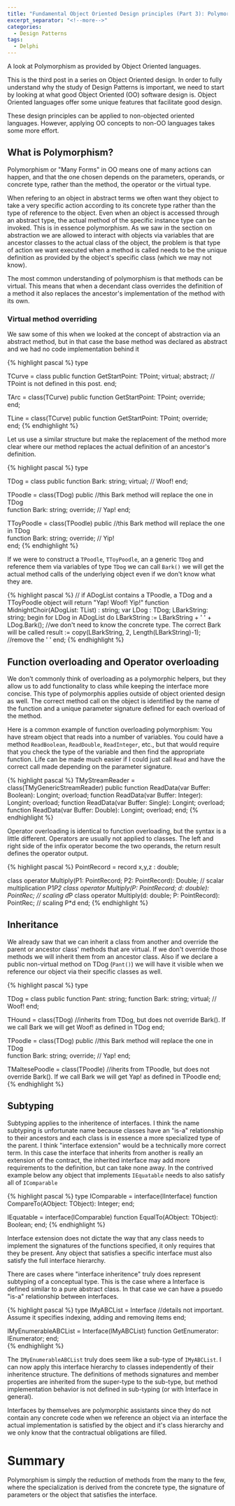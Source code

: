 ```yaml
---
title: "Fundamental Object Oriented Design principles (Part 3): Polymorphism"
excerpt_separator: "<!--more-->"
categories:
  - Design Patterns
tags:
  - Delphi
---
```

A look at Polymorphism as provided by Object Oriented languages. 

This is the third post in a series on Object Oriented design. In order to fully understand why the study of Design Patterns is important, we need to start by looking at what good Object Oriented (OO) software design is. Object Oriented languages offer some unique features that facilitate good design. 

These design principles can be applied to non-objected oriented languages. However, applying OO concepts to non-OO languages takes some more effort.
<!--more-->

## What is Polymorphism?
Polymorphism or "Many Forms" in OO means one of many actions can happen, and that the one chosen depends on the parameters, operands, or concrete type, rather than the method, the operator or the virtual type.

When refering to an object in abstract terms we often want they object to take a very specific action according to its concrete type rather than the type of reference to the object. Even when an object is accessed through an abstract type, the actual method of the specific instance type can be invoked. This is in essence polymorphism. As we saw in the section on abstraction we are allowed to interact with objects via variables that are ancestor classes to the actual class of the object, the problem is that type of action we want executed when a method is called needs to be the unique definition as provided by the object's specific class (which we may not know). 

The most common understanding of polymorphism is that methods can be virtual. This means that when a decendant class overrides the definition of a method it also replaces the ancestor's implementation of the method with its own. 

### Virtual method overriding ###

We saw some of this when we looked at the concept of abstraction via an abstract method, but in that case the base method was declared as abstract and we had no code implementation behind it


{% highlight pascal %}
type

TCurve = class
public
   function GetStartPoint: TPoint; virtual; abstract;   // TPoint is not defined in this post. 
end;

TArc = class(TCurve)
public
   function GetStartPoint: TPoint; override;   
end;

TLine = class(TCurve)
public
   function GetStartPoint: TPoint; override;   
end;
{% endhighlight %}

Let us use a similar structure but make the replacement of the method more clear where our method replaces the actual definition of an ancestor's definition.

{% highlight pascal %}
type

TDog = class
public
   function Bark: string; virtual;   // Woof!
end;

TPoodle = class(TDog)
public
  //this Bark method will replace the one in TDog	
  function Bark: string; override;   // Yap!
end;

TToyPoodle = class(TPoodle)
public
  //this Bark method will replace the one in TDog	
  function Bark: string; override; // Yip!  
end;
{% endhighlight %}

If we were to construct a `TPoodle`, `TToyPoodle`, an a generic `TDog` and reference them via variables of type `TDog` we can call `Bark()` we will get the actual method calls of the underlying object even if we don't know what they are.

{% highlight pascal %}
// if ADogList contains a TPoodle, a TDog and a TToyPoodle object will return "Yap! Woof! Yip!"
function MidnightChoir(ADogList: TList<TDog>) : string;
var
  LDog : TDog;
  LBarkString: string;
begin
  for LDog in ADogList do
	LBarkString := LBarkString + ' ' + LDog.Bark(); //we don't need to know the concrete type. The correct Bark will be called
  result := copy(LBarkString, 2, Length(LBarkString)-1);	 //remove the ' '
end;
{% endhighlight %}
 

## Function overloading and Operator overloading ##

We don't commonly think of overloading as a polymorphic helpers, but they allow us to add functionality to class while keeping the interface more concise. This type of polymorphis applies outside of object oriented design as well. The correct method call on the object is identified by the name of the function and a unique parameter signature defined for each overload of the method.

Here is a common example of function overloading polymorphism: You have stream object that reads into a number of variables. You could have a method `ReadBoolean`, `ReadDouble`, `ReadInteger`, etc., but that would require that you check the type of the variable and then find the appropriate function. Life can be made much easier if I could just call `Read` and have the correct call made depending on the parameter signature. 

{% highlight pascal %}
TMyStreamReader = class(TMyGenericStreamReader)
public
 function ReadData(var Buffer: Boolean): Longint; overload;
 function ReadData(var Buffer: Integer): Longint; overload;
 function ReadData(var Buffer: Single): Longint; overload;
 function ReadData(var Buffer: Double): Longint; overload;
end;
{% endhighlight %}

Operator overloading is identical to function overloading, but the syntax is a little different. Operators are usually not applied to classes. The left and right side of the infix operator become the two operands, the return result defines the operator output.

{% highlight pascal %}
PointRecord = record
  x,y,z : double;
 
 class operator Multiply(P1: PointRecord; P2: PointRecord): Double; // scalar multiplication P1*P2
 class operator Multiply(P: PointRecord; d: double): PointRec; // scaling d*P
 class operator Multiply(d: double; P: PointRecord): PointRec; // scaling P*d
end;
{% endhighlight %}

## Inheritance ##

We already saw that we can inherit a class from another and override the parent or ancestor class' methods that are virtual. If we don't override those methods we will inherit them from an ancestor class. Also if we declare a public non-virtual method on TDog (`Pant()`) we will have it visible when we reference our object via their specific classes as well. 

{% highlight pascal %}
type

TDog = class
public
  function Pant: string; 
  function Bark: string; virtual;   // Woof!
end;

THound = class(TDog) //inherits from TDog, but does not override Bark(). If we call Bark we will get Woof! as defined in TDog
end;

TPoodle = class(TDog)
public
 //this Bark method will replace the one in TDog	
 function Bark: string; override;   // Yap!
end;

TMaltesePoodle = class(TPoodle) //iherits from TPoodle, but does not override Bark(). If we call Bark we will get Yap! as defined in TPoodle
end;
{% endhighlight %}


## Subtyping ##

Subtyping applies to the inheritence of interfaces. I think the name subtyping is unfortunate name because classes have an "is-a" relationship to their ancestors and each class is in essence a more specialized type of the parent. I think "interface extension" would be a technically more correct term. In this case the interface that inherits from another is really an extension of the contract, the inherited interface may add more requirements to the definition, but can take none away.  In the contrived example below any object that implements `IEquatable` needs to also satisfy all of `IComparable`

{% highlight pascal %}
type
  IComparable = interface(IInterface)
    function CompareTo(AObject: TObject): Integer;
  end;
  
  IEquatable = interface(IComparable)
    function EqualTo(AObject: TObject): Boolean;
  end;
{% endhighlight %}

Interface extension does not dictate the way that any class needs to implement the signatures of the functions specified, it only requires that they be present. Any object that satisfies a specific interface must also satisfy the full interface hierarchy.

There are cases where "interface inheritence" truly does represent subtyping of a conceptual type. This is the case where a Interface is defined similar to a pure abstract class. In that case we can have a psuedo "is-a" relationship between interfaces.

{% highlight pascal %}
type
  IMyABCList = Interface
    //details not important. Assume it specifies indexing, adding and removing items 
  end;
  
  IMyEnumerableABCList = Interface(IMyABCList)
	function GetEnumerator: IEnumerator;
  end;  
{% endhighlight %}

The `IMyEnumerableABCList` truly does seem like a sub-type of `IMyABCList`. I can now apply this interface hierarchy to classes independently of their inheritence structure. The definitions of methods signatures and member properties are inherited from the super-type to the sub-type, but method implementation behavior is not defined in sub-typing (or with Interface in general). 

Interfaces by themselves are polymorphic assistants since they do not contain any concrete code when we reference an object via an interface the actual implementation is satisfied by the object and it's class hierarchy and we only know that the contractual obligations are filled.

# Summary #
Polymorphism is simply the reduction of methods from the many to the few, where the specialization is derived from the concrete type, the signature of parameters or the object that satisfies the interface.



